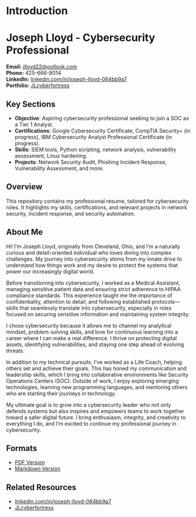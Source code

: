 # Introduction

# Joseph Lloyd - Cybersecurity Professional
**Email:** jlloyd22@outlook.com  
**Phone:** 425-666-8014  
**LinkedIn:** [linkedin.com/in/joseph-lloyd-064bb9a7](https://linkedin.com/in/joseph-lloyd-064bb9a7)  
**Portfolio:** [JLcyberfortress](https://github.com/JLSecOps/JLcyberfortress/blob/main/README.md)

## Key Sections
- **Objective**: Aspiring cybersecurity professional seeking to join a SOC as a Tier 1 Analyst.  
- **Certifications**: Google Cybersecurity Certificate, CompTIA Security+ (in progress), IBM Cybersecurity Analyst Professional Certificate (in progress).  
- **Skills**: SIEM tools, Python scripting, network analysis, vulnerability assessment, Linux hardening.  
- **Projects**: Network Security Audit, Phishing Incident Response, Vulnerability Assessment, and more.

## Overview
This repository contains my professional resume, tailored for cybersecurity roles. It highlights my skills, certifications, and relevant projects in network security, incident response, and security automation.

## About Me
Hi! I’m Joseph Lloyd, originally from Cleveland, Ohio, and I’m a naturally curious and detail-oriented individual who loves diving into complex challenges. My journey into cybersecurity stems from my innate drive to understand how things work and my desire to protect the systems that power our increasingly digital world.

Before transitioning into cybersecurity, I worked as a Medical Assistant, managing sensitive patient data and ensuring strict adherence to HIPAA compliance standards. This experience taught me the importance of confidentiality, attention to detail, and following established protocols—skills that seamlessly translate into cybersecurity, especially in roles focused on securing sensitive information and maintaining system integrity.

I chose cybersecurity because it allows me to channel my analytical mindset, problem-solving skills, and love for continuous learning into a career where I can make a real difference. I thrive on protecting digital assets, identifying vulnerabilities, and staying one step ahead of evolving threats.

In addition to my technical pursuits, I’ve worked as a Life Coach, helping others set and achieve their goals. This has honed my communication and leadership skills, which I bring into collaborative environments like Security Operations Centers (SOC). Outside of work, I enjoy exploring emerging technologies, learning new programming languages, and mentoring others who are starting their journeys in technology.

My ultimate goal is to grow into a cybersecurity leader who not only defends systems but also inspires and empowers teams to work together toward a safer digital future. I bring enthusiasm, integrity, and creativity to everything I do, and I’m excited to continue my professional journey in cybersecurity.

## Formats
- [PDF Version](./Joseph_Lloyd_Cybersecurity_Resume.pdf)
- [Markdown Version](https://github.com/JLSecOps/JLcyberfortress/blob/main/resume/resume.md)

## Related Resources
- [linkedin.com/in/joseph-lloyd-064bb9a7](https://linkedin.com/in/joseph-lloyd-064bb9a7)
- [JLcyberfortress](https://github.com/JLSecOps/JLcyberfortress/blob/main/README.md)
